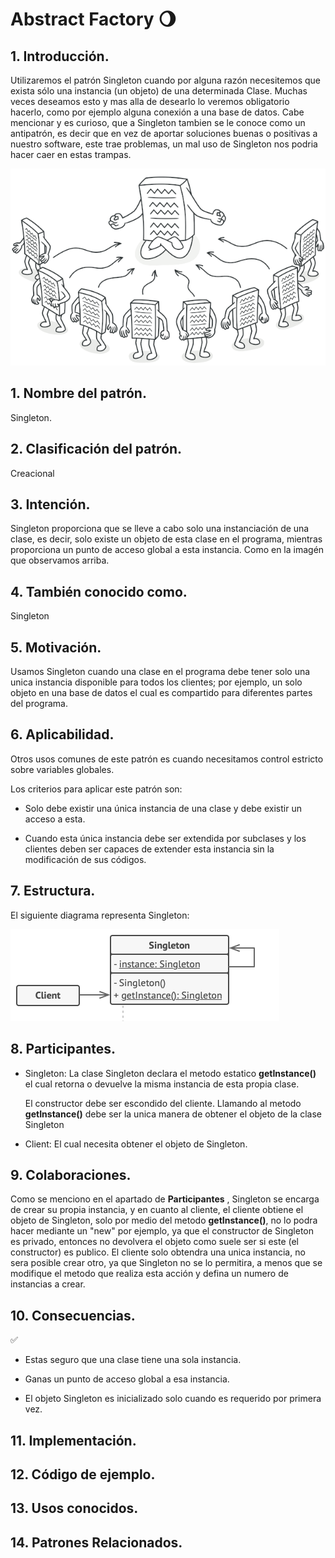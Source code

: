 # Abstract Factory :waning_gibbous_moon:

## 1. Introducción.

Utilizaremos el patrón Singleton cuando por alguna razón necesitemos que exista sólo una instancia (un objeto) de una determinada Clase. Muchas veces deseamos esto y mas alla de desearlo lo veremos obligatorio hacerlo, como por ejemplo alguna conexión a una base de datos. Cabe mencionar y es curioso, que a Singleton tambien se le conoce como un antipatrón, es decir que en vez de aportar soluciones buenas o positivas a nuestro software, este trae problemas, un mal uso de Singleton nos podria hacer caer en estas trampas.

![intIMg](img\singleton.png)

## 1. Nombre del patrón.

Singleton.

## 2. Clasificación del patrón.

Creacional

## 3. Intención.

Singleton proporciona que se lleve a cabo solo una instanciación de una clase, es decir, solo existe un objeto de esta clase en el programa, 
mientras proporciona un punto de acceso global a esta instancia. Como en la imagén que observamos arriba.

## 4. También conocido como.

Singleton

## 5. Motivación.
Usamos Singleton cuando una clase en el programa debe tener solo una unica instancia disponible para todos los clientes; por ejemplo, un solo objeto en una base de datos el cual es compartido para diferentes partes del programa.

## 6. Aplicabilidad.

Otros usos comunes de este patrón es cuando necesitamos control estricto sobre variables globales.

Los criterios para aplicar este patrón son:

- Solo debe existir una única instancia de una clase y debe existir un acceso a esta.

- Cuando esta única instancia debe ser extendida por subclases y los clientes deben ser capaces de extender esta instancia sin la modificación de sus códigos.

## 7. Estructura.
El siguiente diagrama representa Singleton:

![umlSingleton](img\uml.png)

## 8. Participantes.

- Singleton: La clase Singleton declara el metodo estatico **getInstance()** el cual retorna o devuelve la misma instancia de esta propia clase.
    
    El constructor debe ser escondido del cliente. Llamando al metodo **getInstance()** debe ser la unica manera de obtener el objeto de la clase Singleton

- Client: El cual necesita obtener el objeto de Singleton.


## 9. Colaboraciones.

Como se menciono en el apartado de **Participantes** , Singleton se encarga de crear su propia instancia, y en cuanto al cliente, el cliente obtiene el objeto de Singleton, solo por medio del metodo **getInstance()**, no lo podra hacer mediante un "new" por ejemplo, ya que el constructor de Singleton es privado, entonces no devolvera el objeto como suele ser si este (el constructor) es publico. El cliente solo obtendra una unica instancia, no sera posible crear otro, ya que Singleton no se lo permitira, a menos que se modifique el metodo que realiza esta acción y defina un numero de instancias a crear.

## 10. Consecuencias.

:white_check_mark:
-  Estas seguro que una clase tiene una sola instancia.
- Ganas un punto de acceso global a esa instancia.

- El objeto Singleton es inicializado solo cuando es requerido por primera vez. 



## 11. Implementación.

## 12. Código de ejemplo.

## 13. Usos conocidos.

## 14. Patrones Relacionados.